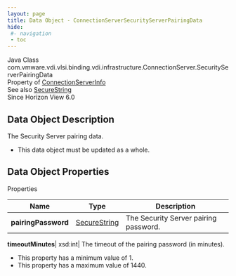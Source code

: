 ```yaml
---
layout: page
title: Data Object - ConnectionServerSecurityServerPairingData
hide:
 #- navigation
 - toc
---
```






Java Class
    com.vmware.vdi.vlsi.binding.vdi.infrastructure.ConnectionServer.SecurityServerPairingData  
Property of
     [ConnectionServerInfo](vdi.infrastructure.ConnectionServer.ConnectionServerInfo.md#field_detail)  
See also
     [SecureString](vdi.util.SecureString.md)  
Since 
    Horizon View 6.0

## Data Object Description 

The Security Server pairing data. 

  * This data object must be updated as a whole.



## Data Object Properties

Properties

Name |  Type |  Description   
---|---|---  
**pairingPassword**| [SecureString](vdi.util.SecureString.md)|  The Security Server pairing password.   
  
**timeoutMinutes**|  xsd:int|  The timeout of the pairing password (in minutes).   


  * This property has a minimum value of 1. 
  * This property has a maximum value of 1440. 

  
  
  

  
  

